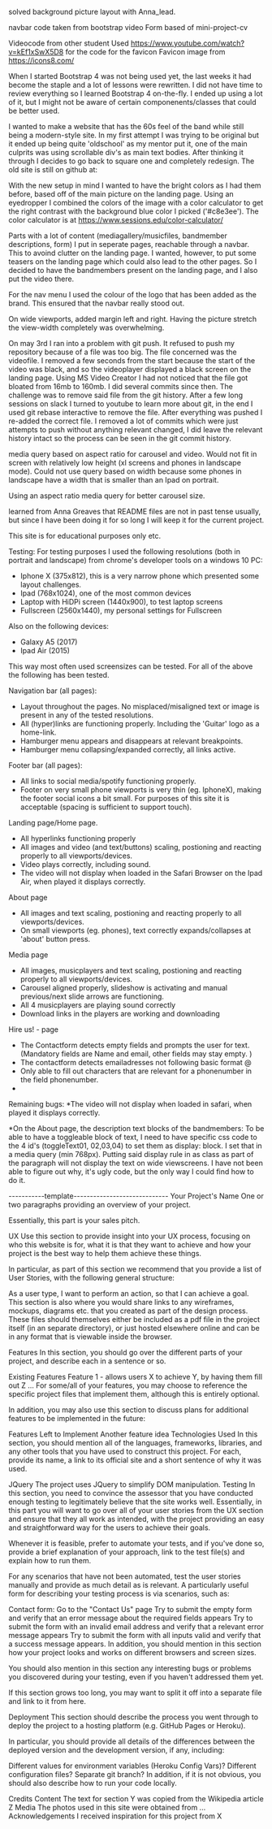 
solved background picture layout with Anna_lead. 

navbar code taken from bootstrap video
Form based of mini-project-cv

Videocode from other student
Used https://www.youtube.com/watch?v=kEf1xSwX5D8 for the code for the favicon
Favicon image from https://icons8.com/

When I started Bootstrap 4 was not being used yet, the last weeks it had become the staple and a lot of lessons were rewritten. I did not have time to review everything so I learned Bootstrap 4 on-the-fly. I ended up using a lot of it, but I might not be aware of certain componenents/classes that could be better used.

I wanted to make a website that has the 60s feel of the band while still being a modern-style site. In my first attempt I was trying to be original but it ended up being quite 'oldschool' as my mentor put it, one of the main culprits was using scrollable div's as main text bodies. After thinking it through  I decides to go back to square one and completely redesign. The old site is still on github at:

With the new setup in mind I wanted to have the bright colors as I had them before, based off of the main picture on the landing page. Using an eyedropper I combined the colors of the image with a color calculator to get the right contrast with the background blue color I picked ('#c8e3ee'). The color calculator is at https://www.sessions.edu/color-calculator/

Parts with a lot of content (mediagallery/musicfiles, bandmember descriptions, form) I put in seperate pages, reachable through a navbar. This to avoind clutter on the landing page. I wanted, however, to put some teasers on the landing page which could also lead to the other pages. So I decided to have the bandmembers present on the landing page, and I also put the video there.

For the nav menu I used the colour of the logo that has been added as the brand. This ensured that the navbar really stood out.

On wide viewports, added margin left and right. Having the picture stretch the view-width completely was overwhelming.

On may 3rd I ran into a problem with git push. It refused to push my repository because of a file was too big. The file concerned was the videofile. I removed a few seconds from the start because the start of the video was black, and so the videoplayer displayed a black screen on the landing page. Using MS Video Creator I had not noticed that the file got bloated from 16mb to 160mb. I did several commits since then. The challenge was to remove said file from the git history. After a few long sessions on slack I turned to youtube to learn more about git, 
in the end I used git rebase interactive to remove the file. After everything was pushed I re-added the correct file. I removed a lot of commits which were just attempts to push without anything relevant changed, I did leave the relevant history intact so the process can be seen in the git commit history.

media query based on aspect ratio for carousel and video. Would not fit in screen with relatively low height (xl screens and phones in landscape mode). Could not use query based on width because some phones in landscape have a width that is smaller than an Ipad on portrait.

Using an aspect ratio media query for better carousel size.

learned from Anna Greaves that README files are not in past tense usually, but since I have been doing it for so long I will keep it for the current project. 


This site is for educational purposes only etc.


Testing:
For testing purposes I used the following resolutions (both in portrait and landscape) from chrome's developer tools on a windows 10 PC:
- Iphone X (375x812), this is a very narrow phone which presented some layout challenges.
- Ipad (768x1024), one of the most common devices
- Laptop with HiDPi screen (1440x900), to test laptop screens
- Fullscreen (2560x1440), my personal settings for Fullscreen

Also on the following devices:
- Galaxy A5 (2017)
- Ipad Air (2015)

This way most often used screensizes can be tested. For all of the above the following has been tested.

Navigation bar (all pages):
- Layout throughout the pages. No misplaced/misaligned text or image is present in any of the tested resolutions.
- All (hyper)links  are functioning properly. Including the 'Guitar' logo as a home-link.
- Hamburger menu appears and disappears at relevant breakpoints.
- Hamburger menu collapsing/expanded correctly, all links active.

Footer bar (all pages):
- All links to social media/spotify functioning properly.
- Footer on very small phone viewports is very thin (eg. IphoneX), making the footer social icons a bit small. For purposes of this site it is acceptable (spacing is sufficient to support touch).


Landing page/Home page.
- All hyperlinks functioning properly
- All images and video (and text/buttons) scaling, postioning and reacting properly to all viewports/devices.
- Video plays correctly, including sound.
- The video will not display when loaded in the Safari Browser on the Ipad Air, when played it displays correctly.

About page
- All images and text scaling, postioning and reacting properly to all viewports/devices.
- On small viewports (eg. phones), text correctly expands/collapses at 'about' button press.

Media page
- All images, musicplayers and text scaling, postioning and reacting properly to all viewports/devices.
- Carousel aligned properly, slideshow is activating and manual previous/next slide arrows are functioning.
- All 4 musicplayers are playing sound correctly
- Download links in the players are working and downloading

Hire us! - page
- The Contactform detects empty fields and prompts the user for text. (Mandatory fields are Name and email, other fields may stay empty. )
- The contactform detects emailadresses not following basic format <text>@<text>
- Only able to fill out characters that are relevant for a phonenumber in the field phonenumber.
- 

Remaining bugs:
*The video will not display when loaded in safari, when played it displays correctly.


*On the About page, the description text blocks of the bandmembers: To be able to have a toggleable block of text, I need to have specific css code to the 4 id's (toggleText01, 02,03,04) to set them as display: block. I set that in a media query (min 768px).
Putting said display rule in as class as part of the paragraph will not display the text on wide viewscreens. I have not been able to figure out why, it's ugly code, but the only way I could find how to do it.


-----------template-----------------------------
Your Project's Name
One or two paragraphs providing an overview of your project.

Essentially, this part is your sales pitch.

UX
Use this section to provide insight into your UX process, focusing on who this website is for, what it is that they want to achieve and how your project is the best way to help them achieve these things.

In particular, as part of this section we recommend that you provide a list of User Stories, with the following general structure:

As a user type, I want to perform an action, so that I can achieve a goal.
This section is also where you would share links to any wireframes, mockups, diagrams etc. that you created as part of the design process. These files should themselves either be included as a pdf file in the project itself (in an separate directory), or just hosted elsewhere online and can be in any format that is viewable inside the browser.

Features
In this section, you should go over the different parts of your project, and describe each in a sentence or so.

Existing Features
Feature 1 - allows users X to achieve Y, by having them fill out Z
...
For some/all of your features, you may choose to reference the specific project files that implement them, although this is entirely optional.

In addition, you may also use this section to discuss plans for additional features to be implemented in the future:

Features Left to Implement
Another feature idea
Technologies Used
In this section, you should mention all of the languages, frameworks, libraries, and any other tools that you have used to construct this project. For each, provide its name, a link to its official site and a short sentence of why it was used.

JQuery
The project uses JQuery to simplify DOM manipulation.
Testing
In this section, you need to convince the assessor that you have conducted enough testing to legitimately believe that the site works well. Essentially, in this part you will want to go over all of your user stories from the UX section and ensure that they all work as intended, with the project providing an easy and straightforward way for the users to achieve their goals.

Whenever it is feasible, prefer to automate your tests, and if you've done so, provide a brief explanation of your approach, link to the test file(s) and explain how to run them.

For any scenarios that have not been automated, test the user stories manually and provide as much detail as is relevant. A particularly useful form for describing your testing process is via scenarios, such as:

Contact form:
Go to the "Contact Us" page
Try to submit the empty form and verify that an error message about the required fields appears
Try to submit the form with an invalid email address and verify that a relevant error message appears
Try to submit the form with all inputs valid and verify that a success message appears.
In addition, you should mention in this section how your project looks and works on different browsers and screen sizes.

You should also mention in this section any interesting bugs or problems you discovered during your testing, even if you haven't addressed them yet.

If this section grows too long, you may want to split it off into a separate file and link to it from here.

Deployment
This section should describe the process you went through to deploy the project to a hosting platform (e.g. GitHub Pages or Heroku).

In particular, you should provide all details of the differences between the deployed version and the development version, if any, including:

Different values for environment variables (Heroku Config Vars)?
Different configuration files?
Separate git branch?
In addition, if it is not obvious, you should also describe how to run your code locally.

Credits
Content
The text for section Y was copied from the Wikipedia article Z
Media
The photos used in this site were obtained from ...
Acknowledgements
I received inspiration for this project from X